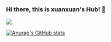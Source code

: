 ### Hi there, this is xuanxuan's Hub! 👋

![](https://komarev.com/ghpvc/?username=xuan-xuan7&color=ff69b4)

[![Anurag's GitHub stats](https://github-readme-stats.vercel.app/api?username=xuan-xuan7)](https://github.com/anuraghazra/github-readme-stats)


<!--
**xuan-xuan7/xuan-xuan7** is a ✨ _special_ ✨ repository because its `README.md` (this file) appears on your GitHub profile.

Here are some ideas to get you started:

- 🔭 I’m currently working on ...
- 🌱 I’m currently learning ...
- 👯 I’m looking to collaborate on ...
- 🤔 I’m looking for help with ...
- 💬 Ask me about ...
- 📫 How to reach me: ...
- 😄 Pronouns: ...
- ⚡ Fun fact: ...
-->
